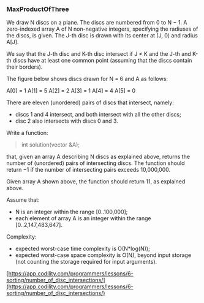 ### MaxProductOfThree

We draw N discs on a plane. The discs are numbered from 0 to N − 1. A zero-indexed array A of N non-negative integers, specifying the radiuses of the discs, is given. The J-th disc is drawn with its center at (J, 0) and radius A[J].

We say that the J-th disc and K-th disc intersect if J ≠ K and the J-th and K-th discs have at least one common point (assuming that the discs contain their borders).

The figure below shows discs drawn for N = 6 and A as follows:

  A[0] = 1
  A[1] = 5
  A[2] = 2
  A[3] = 1
  A[4] = 4
  A[5] = 0


There are eleven (unordered) pairs of discs that intersect, namely:


- discs 1 and 4 intersect, and both intersect with all the other discs;
- disc 2 also intersects with discs 0 and 3.

Write a function:

> int solution(vector<int> &A);

that, given an array A describing N discs as explained above, returns the number of (unordered) pairs of intersecting discs. The function should return −1 if the number of intersecting pairs exceeds 10,000,000.

Given array A shown above, the function should return 11, as explained above.

Assume that:

- N is an integer within the range [0..100,000];
- each element of array A is an integer within the range [0..2,147,483,647].

Complexity:

- expected worst-case time complexity is O(N*log(N));
- expected worst-case space complexity is O(N), beyond input storage (not counting the storage required for input arguments).

[https://app.codility.com/programmers/lessons/6-sorting/number_of_disc_intersections/](https://app.codility.com/programmers/lessons/6-sorting/number_of_disc_intersections/)